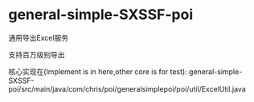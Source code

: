 # general-simple-SXSSF-poi

通用导出Excel服务

支持百万级别导出

核心实现在(Implement is in here,other core is for test):
general-simple-SXSSF-poi/src/main/java/com/chris/poi/generalsimplepoi/poi/util/ExcelUtil.java
